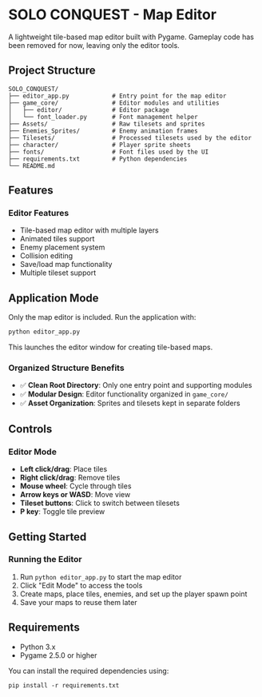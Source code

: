 # SOLO CONQUEST - Map Editor

A lightweight tile-based map editor built with Pygame. Gameplay code has been
removed for now, leaving only the editor tools.

## Project Structure

```
SOLO_CONQUEST/
├── editor_app.py            # Entry point for the map editor
├── game_core/               # Editor modules and utilities
│   ├── editor/              # Editor package
│   └── font_loader.py       # Font management helper
├── Assets/                  # Raw tilesets and sprites
├── Enemies_Sprites/         # Enemy animation frames
├── Tilesets/                # Processed tilesets used by the editor
├── character/               # Player sprite sheets
├── fonts/                   # Font files used by the UI
├── requirements.txt         # Python dependencies
└── README.md
```

## Features

### Editor Features
- Tile-based map editor with multiple layers
- Animated tiles support
- Enemy placement system
- Collision editing
- Save/load map functionality
- Multiple tileset support

## Application Mode

Only the map editor is included. Run the application with:
```bash
python editor_app.py
```
This launches the editor window for creating tile-based maps.

### Organized Structure Benefits
- ✅ **Clean Root Directory**: Only one entry point and supporting modules
- ✅ **Modular Design**: Editor functionality organized in `game_core/`
- ✅ **Asset Organization**: Sprites and tilesets kept in separate folders

## Controls

### Editor Mode
- **Left click/drag**: Place tiles
- **Right click/drag**: Remove tiles
- **Mouse wheel**: Cycle through tiles
- **Arrow keys or WASD**: Move view
- **Tileset buttons**: Click to switch between tilesets
- **P key**: Toggle tile preview

## Getting Started

### Running the Editor
1. Run `python editor_app.py` to start the map editor
2. Click "Edit Mode" to access the tools
3. Create maps, place tiles, enemies, and set up the player spawn point
4. Save your maps to reuse them later

## Requirements

- Python 3.x
- Pygame 2.5.0 or higher

You can install the required dependencies using:
```
pip install -r requirements.txt
```
